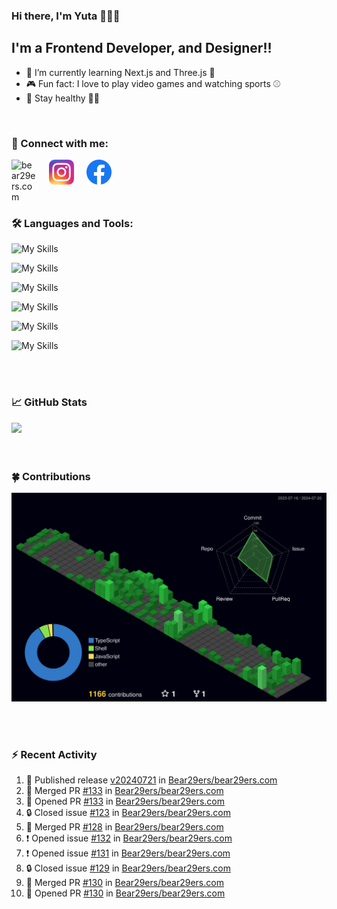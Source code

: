 ### Hi there, I'm Yuta 🤟🏻🐻

## I'm a Frontend Developer, and Designer!!

- 🌱 I’m currently learning Next.js and Three.js 🤣
- 🎮 Fun fact: I love to play video games and watching sports ⚾️
- 🏃 Stay healthy 🏋🏻

<br />

### :wave: Connect with me:

[<img align="left" alt="bear29ers.com" width="40px" src="https://user-images.githubusercontent.com/39920490/156489586-f125813b-e344-46d6-9306-f5786684b976.jpg" style="margin-right: 20px;" />](https://bear29ers.com)
[<img align="left" alt="Yuta Okuma | Instagram" width="40px" src="https://github.com/github/explore/blob/main/topics/instagram/instagram.png?raw=true" style="margin-right: 20px;" />](https://www.instagram.com/bear29ers/)
[<img align="left" alt="Yuta Okuma | Facebook" width="40px" src="https://github.com/github/explore/blob/main/topics/facebook/facebook.png?raw=true" style="margin-right: 20px;" />](https://www.facebook.com/bear29ers/)

<!-- [<img align="left" alt="Yuta Okuma | Wantedly" width="40px" src="https://user-images.githubusercontent.com/39920490/156489528-fdc520d6-10f1-43b6-8bf8-fadf8dcf1a90.jpg" style="margin-right: 20px;" />](https://www.wantedly.com/id/yuta_okuma_b) -->

<br />
<br />
<br />
<br />

### :hammer_and_wrench: Languages and Tools:

![My Skills](https://skillicons.dev/icons?i=html,css,sass,bootstrap,tailwind,js,ts,jquery,threejs,react)

![My Skills](https://skillicons.dev/icons?i=styledcomponents,emotion,materialui,nextjs,vercel,vue,nuxt,pinia,nodejs,express)

![My Skills](https://skillicons.dev/icons?i=webpack,vite,jest,vitest,babel,regex,npm,pnpm,php,laravel)

![My Skills](https://skillicons.dev/icons?i=mysql,sqlite,docker,git,github,githubactions,aws,firebase,vim,neovim)

![My Skills](https://skillicons.dev/icons?i=linux,bash,lua,markdown,svg,webstorm,vscode,atom,figma,xd)

![My Skills](https://skillicons.dev/icons?i=ps,ai,pr,ae,postman,sentry,codepen,stackoverflow,discord,apple)

<br />
<br />

### :chart_with_upwards_trend: GitHub Stats

<div style="display: flex;">
    <a href="https://github.com/Bear29ers">
        <img height="220px;" src="https://github-readme-stats-bear29ers.vercel.app/api?username=Bear29ers&show_icons=true&theme=bear">
    </a>
</div>

<br />
<br />

### :four_leaf_clover: Contributions

![](./profile-3d-contrib/profile-night-green.svg)

<br />
<br />

### :zap: Recent Activity

<!--START_SECTION:activity-->

1. 🚀 Published release [v20240721](https://github.com/Bear29ers/bear29ers.com/releases/tag/v20240721) in [Bear29ers/bear29ers.com](https://github.com/Bear29ers/bear29ers.com)
2. 🎉 Merged PR [#133](https://github.com/Bear29ers/bear29ers.com/pull/133) in [Bear29ers/bear29ers.com](https://github.com/Bear29ers/bear29ers.com)
3. 💪 Opened PR [#133](https://github.com/Bear29ers/bear29ers.com/pull/133) in [Bear29ers/bear29ers.com](https://github.com/Bear29ers/bear29ers.com)
4. 🔒 Closed issue [#123](https://github.com/Bear29ers/bear29ers.com/issues/123) in [Bear29ers/bear29ers.com](https://github.com/Bear29ers/bear29ers.com)
5. 🎉 Merged PR [#128](https://github.com/Bear29ers/bear29ers.com/pull/128) in [Bear29ers/bear29ers.com](https://github.com/Bear29ers/bear29ers.com)
6. ❗ Opened issue [#132](https://github.com/Bear29ers/bear29ers.com/issues/132) in [Bear29ers/bear29ers.com](https://github.com/Bear29ers/bear29ers.com)
7. ❗ Opened issue [#131](https://github.com/Bear29ers/bear29ers.com/issues/131) in [Bear29ers/bear29ers.com](https://github.com/Bear29ers/bear29ers.com)
8. 🔒 Closed issue [#129](https://github.com/Bear29ers/bear29ers.com/issues/129) in [Bear29ers/bear29ers.com](https://github.com/Bear29ers/bear29ers.com)
9. 🎉 Merged PR [#130](https://github.com/Bear29ers/bear29ers.com/pull/130) in [Bear29ers/bear29ers.com](https://github.com/Bear29ers/bear29ers.com)
10. 💪 Opened PR [#130](https://github.com/Bear29ers/bear29ers.com/pull/130) in [Bear29ers/bear29ers.com](https://github.com/Bear29ers/bear29ers.com)

<!--END_SECTION:activity-->
